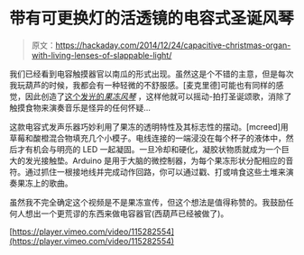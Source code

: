 # 带有可更换灯的活透镜的电容式圣诞风琴

> 原文：<https://hackaday.com/2014/12/24/capacitive-christmas-organ-with-living-lenses-of-slappable-light/>

我们已经看到电容触摸器官以南瓜的形式出现。虽然这是个不错的主意，但是每次我玩葫芦的时候，我都会有一种轻微的不舒服感。[麦克里德]可能也有同样的感觉，因此创造了[这个发光的*果冻风琴*](http://vimeo.com/115282554) ，这样他就可以摇动-拍打圣诞颂歌，消除了触摸食物来演奏音乐是怪异的任何怀疑…

这款电容式发声乐器巧妙利用了果冻的透明特性及其标志性的摆动。[mcreed]用草莓和酸橙混合物填充几个小模子。电线连接的一端浸没在每个杯子的液体中，然后才有机会与明亮的 LED 一起凝固。一旦冷却和硬化，凝胶状物质就成为一个巨大的发光接触垫。Arduino 是用于大脑的微控制器，为每个果冻形状分配相应的音符。通过抓住一根接地线并完成动作回路，你可以通过戳、打或啃食这些土堆来演奏果冻上的歌曲。

虽然我不完全确定这个视频是不是果冻宣传，但这个想法是值得称赞的。我鼓励任何人想出一个更荒谬的东西来做电容器官(西葫芦已经被做了)。

[https://player.vimeo.com/video/115282554](https://player.vimeo.com/video/115282554)